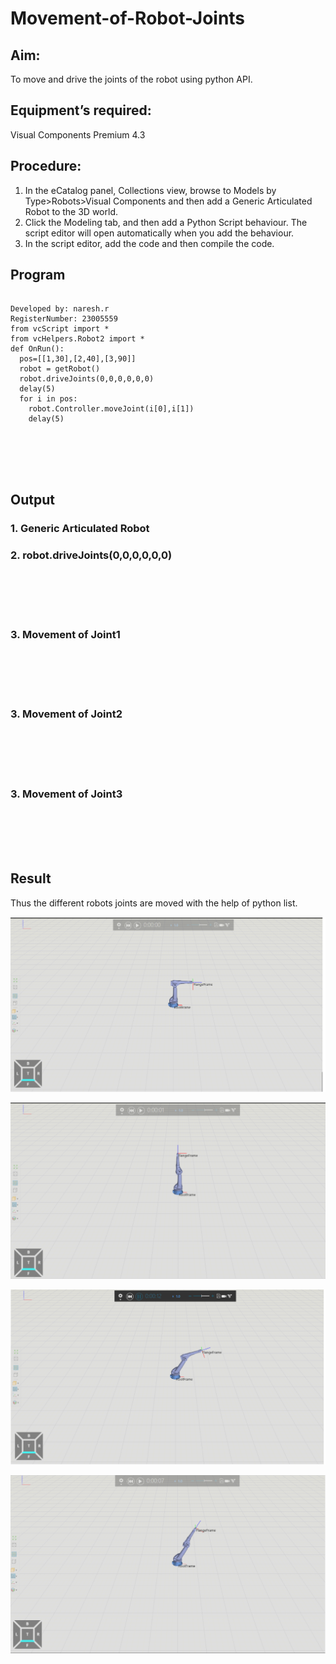 # Movement-of-Robot-Joints
## Aim:  
To move and drive the joints of the robot using python API.

## Equipment’s required:

Visual Components Premium 4.3

## Procedure:

1. 	In the eCatalog panel, Collections view, browse to Models by Type>Robots>Visual Components and then add a Generic Articulated Robot to the 3D world.
2. 	Click the Modeling tab, and then add a Python Script behaviour. The script editor will open automatically when you add the behaviour.
3. 	In the script editor, add the code and then compile the code.

## Program
```

Developed by: naresh.r
RegisterNumber: 23005559
from vcScript import *
from vcHelpers.Robot2 import *
def OnRun():
  pos=[[1,30],[2,40],[3,90]]
  robot = getRobot()
  robot.driveJoints(0,0,0,0,0,0)
  delay(5)
  for i in pos:
    robot.Controller.moveJoint(i[0],i[1])
    delay(5)






```
## Output
### 1. Generic Articulated Robot


### 2. robot.driveJoints(0,0,0,0,0,0)
</br>
</br>
</br>
</br>

### 3. Movement of Joint1
</br>
</br>
</br>
</br>

### 3. Movement of Joint2
</br>
</br>
</br>
</br>

### 3. Movement of Joint3
</br>
</br>
</br>
</br>

## Result 
Thus the different robots joints are moved with the help of python list.

![Alt text](<Screenshot 2023-12-31 171116.png>)

![Alt text](<Screenshot 2023-12-31 171127.png>)

![Alt text](<Screenshot 2023-12-31 171143.png>)

![Alt text](<Screenshot 2023-12-31 171135.png>)